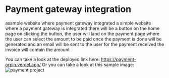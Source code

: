 # Payment gateway integration

asample website where payment gateway integrated
a simple website where a payment gateway is integrated there will be a button on the home
page on clicking the button, the user will land on the payment page where the user can
select the amount to be paid once the payment is done will be generated and an email will be
sent to the user for the payment received the invoice will contain the amount

You can take a look at the deployed link here: https://payment-orpin.vercel.app/
Or you can take a look at this sample image:
![payment project](https://user-images.githubusercontent.com/72417447/159070737-96b1d865-146d-4ebf-8d55-e533a8f1c5f9.PNG)



